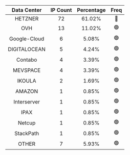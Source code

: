 | Data Center | IP Count | Percentage | Freq |
|:------------:|:--------:|:-----------:|:-----:|
| HETZNER | 72 | 61.02% | 🔴 |
| OVH | 13 | 11.02% | 🟢 |
| Google-Cloud | 6 | 5.08% | 🟢 |
| DIGITALOCEAN | 5 | 4.24% | 🟢 |
| Contabo | 4 | 3.39% | 🟢 |
| MEVSPACE | 4 | 3.39% | 🟢 |
| IKOULA | 2 | 1.69% | 🟢 |
| AMAZON | 1 | 0.85% | 🟢 |
| Interserver | 1 | 0.85% | 🟢 |
| IPAX | 1 | 0.85% | 🟢 |
| Netcup | 1 | 0.85% | 🟢 |
| StackPath | 1 | 0.85% | 🟢 |
| OTHER | 7 | 5.93% | 🟢 |